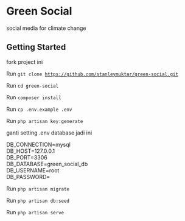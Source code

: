 # Green Social
social media for climate change

## Getting Started
fork project ini

Run <code>git clone https://github.com/stanleymuktar/green-social.git</code>

Run <code>cd green-social</code>

Run <code>composer install</code>

Run <code>cp .env.example .env</code>

Run <code>php artisan key:generate</code>

ganti setting .env database jadi ini

DB_CONNECTION=mysql<br>
DB_HOST=127.0.0.1<br>
DB_PORT=3306<br>
DB_DATABASE=green_social_db<br>
DB_USERNAME=root<br>
DB_PASSWORD=

Run <code>php artisan migrate</code>

Run <code>php artisan db:seed</code>

Run <code>php artisan serve</code>
